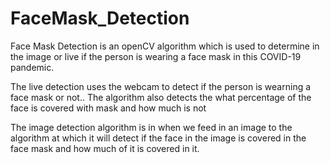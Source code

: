 # FaceMask_Detection
Face Mask Detection is an openCV algorithm which is used to determine in the image or live if the person is wearing a face mask in this COVID-19 pandemic. 

The live detection uses the webcam to detect if the person is wearning a face mask or not.. The algorithm also detects the what percentage of the face is covered with mask and how much is not

The image detection algorithm is in when we feed in an image to the algorithm at which it will detect if the face in the image is covered in the face mask and how much of it is covered in it.
